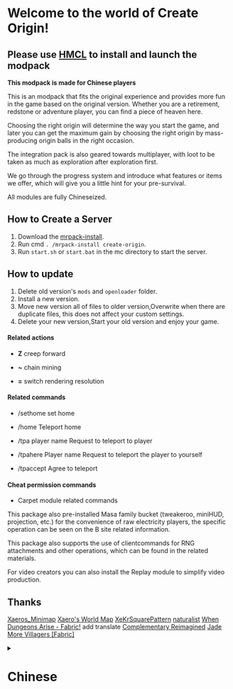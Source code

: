 # Welcome to the world of Create Origin!

## Please use [HMCL](https://github.com/huanghongxun/HMCL/releases) to install and launch the modpack

**This modpack is made for Chinese players**

This is an modpack that fits the original experience and provides more fun in the game based on the original version. Whether you are a retirement, redstone or adventure player, you can find a piece of heaven here.

Choosing the right origin will determine the way you start the game, and later you can get the maximum gain by choosing the right origin by mass-producing origin balls in the right occasion.

The integration pack is also geared towards multiplayer, with loot to be taken as much as exploration after exploration first.

We go through the progress system and introduce what features or items we offer, which will give you a little hint for your pre-survival.

All modules are fully Chineseized.

## How to Create a Server

1. Download the [mrpack-install](https://github.com/nothub/mrpack-install/releases).
2. Run cmd `. /mrpack-install create-origin`.
3. Run `start.sh` or `start.bat` in the mc directory to start the server.

## How to update

1. Delete old version's `mods` and `openloader` folder.
2. Install a new version.
3. Move new version all of files to older version,Overwrite when there are duplicate files, this does not affect your custom settings.
4. Delete your new version,Start your old version and enjoy your game. 

#### Related actions

- **Z**  creep forward

- **~** chain mining

- **=** switch rendering resolution


#### Related commands

- /sethome set home

- /home Teleport home

- /tpa player name Request to teleport to player

- /tpahere Player name Request to teleport the player to yourself

- /tpaccept Agree to teleport



#### Cheat permission commands

- Carpet module related commands


This package also pre-installed Masa family bucket (tweakeroo, miniHUD, projection, etc.) for the convenience of raw electricity players, the specific operation can be seen on the B site related information.

This package also supports the use of clientcommands for RNG attachments and other operations, which can be found in the related materials.

For video creators you can also install the Replay module to simplify video production.

## Thanks

[Xaeros_Minimap](https://www.curseforge.com/minecraft/mc-mods/xaeros-minimap)
[Xaero's World Map](https://www.curseforge.com/minecraft/mc-mods/xaeros-world-map)
[XeKrSquarePattern](https://www.curseforge.com/minecraft/texture-packs/xekr-square-pattern)
[naturalist](https://www.curseforge.com/minecraft/mc-mods/naturalist)
[When Dungeons Arise - Fabric!](https://www.curseforge.com/minecraft/mc-mods/when-dungeons-arise-fabric) add translate
[Complementary Reimagined](https://www.curseforge.com/minecraft/customization/complementary-reimagined)
[Jade](https://www.curseforge.com/minecraft/mc-mods/jade)
[More Villagers [Fabric]](https://www.curseforge.com/minecraft/mc-mods/more-villagers-fabric)

<details><summary><h1>Chinese</h1></summary>

<p>

## 欢迎加入起源创造的世界

## 请下载[HMCL](https://github.com/huanghongxun/HMCL/releases)最新开发版安装并启动整合包

这是一个贴合原版体验，并在原版的基础上提供更多游戏乐趣的整合包。无论你是养老、生电还是冒险玩家，在这里都能找到属于你的一片天地。

选择合适的起源将决定你开局方式，后期可以通过量产起源球在适合的场合选择适合的起源获得最大增益。

同时该整合包也是面向多人游戏的，先探索后探索一样有战利品可拿。

游戏没有提供任务系统，您只需关注进度页面，这将成为你前期发展的提示。

所有模组均有完整汉化。

## 创建服务器
1. 下载[mrpack-install](https://github.com/nothub/mrpack-install/releases)。
2. 运行`./mrpack-install create-origin`。
3. 运行mc目录下的`start.sh`或`start.bat`启动服务器。

## 如何更新

1. 删除旧版本的`mods`和`openloader`文件夹。
2. 安装新版本。
3. 将新版本的所有文件移到旧版本，当有重复的文件时就覆盖，这不影响你的自定义设置。
4. 删除你的新版本，启动你的旧版本并享受你的游戏。

#### 相关操作

- **Z** 匍匐前进

- **~** 连锁挖矿

- **=** 切换渲染分辨率





#### 相关指令

- /sethome 设置家

- /home 传送回家

- /tpa 玩家名 请求传送至玩家

- /tpahere 玩家名 请求将玩家传送至自己身边

- /tpaccept 同意传送



#### 作弊权限指令

- carpet  地毯模组相关指令



本整合包同时也预装了Masa全家桶（tweakeroo，miniHUD，投影等）方便生电玩家，具体操作可以B站查看相关资料。

同时本整合包支持使用clientcommands进行RNG附魔等操作，具体可以查阅相关资料。

对于视频创作者来说你也可以安装Replay模组来简化视频制作。



主要Mod：

Origin、Create、农夫乐事、Go Fish、自然主义、丰富的生态，结构变体，更好的下界，更好的末地，汤姆的简易存储

加入官方QQ群：790503003

</p>

</details>
